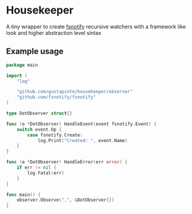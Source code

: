 # Housekeeper

A tiny wrapper to create [fsnotify](https://github.com/fsnotify/fsnotify) recursive watchers with a framework like look and higher abstraction level sintax

## Example usage
```go
package main

import (
	"log"

	"github.com/gustapinto/housekeeper/observer"
	"github.com/fsnotify/fsnotify"
)

type DotObserver struct{}

func (o *DotObserver) HandleEvent(event fsnotify.Event) {
	switch event.Op {
		case fsnotify.Create:
			log.Print("Created: ", event.Name)
	}
}

func (o *DotObserver) HandleError(err error) {
	if err != nil {
		log.Fatal(err)
	}
}

func main() {
	observer.Observe(".", &DotObserver{})
}

```
